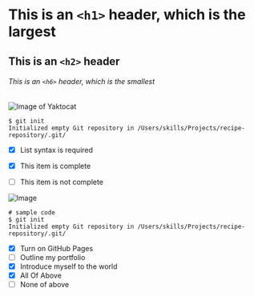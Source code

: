 # This is an `<h1>` header, which is the largest
## This is an `<h2>` header
###### This is an `<h6>` header, which is the smallest
![Image of Yaktocat](https://octodex.github.com/images/yaktocat.png)


```
$ git init
Initialized empty Git repository in /Users/skills/Projects/recipe-repository/.git/
```

- [x] List syntax is required
- [x] This item is complete
- [ ] This item is not complete


![Image](https://images.unsplash.com/photo-1712681639494-4dc111483383?q=80&w=560&auto=format&fit=crop&ixlib=rb-4.0.3&ixid=M3wxMjA3fDB8MHxwaG90by1wYWdlfHx8fGVufDB8fHx8fA%3D%3D)

```
# sample code
$ git init
Initialized empty Git repository in /Users/skills/Projects/recipe-repository/.git/
```
- [X] Turn on GitHub Pages
- [ ] Outline my portfolio
- [X] Introduce myself to the world
- [X] All Of Above
- [ ] None of above
